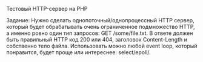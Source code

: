 Тестовый HTTP-сервер на PHP

Задание: Нужно сделать однопоточный/однопроцессный HTTP сервер, который будет обрабатывать очень ограниченное подмножество HTTP, а именно ровно один тип запросов: GET /some/file.txt.
В ответе должен быть правильный HTTP код 200 или 404, заголовок Content-Length и собственно тело файла. Использовать можно любой event loop, который понравится, будет проще или интереснее: select/epoll/.
